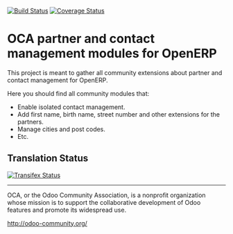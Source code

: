 [![Build Status](https://travis-ci.org/OCA/partner-contact.svg?branch=7.0)](https://travis-ci.org/OCA/partner-contact)
[![Coverage Status](https://coveralls.io/repos/OCA/partner-contact/badge.svg?branch=7.0)](https://coveralls.io/r/OCA/partner-contact?branch=7.0)

OCA partner and contact management modules for OpenERP
======================================================

This project is meant to gather all community extensions about partner and contact management for OpenERP.

Here you should find all community modules that:

* Enable isolated contact management.
* Add first name, birth name, street number and other extensions for the partners.
* Manage cities and post codes.
* Etc.



Translation Status
------------------
[![Transifex Status](https://www.transifex.com/projects/p/OCA-partner-contact-7-0/chart/image_png)](https://www.transifex.com/projects/p/OCA-partner-contact-7-0)

----

OCA, or the Odoo Community Association, is a nonprofit organization whose 
mission is to support the collaborative development of Odoo features and 
promote its widespread use.

http://odoo-community.org/
